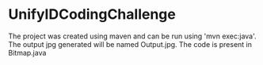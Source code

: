 # UnifyIDCodingChallenge

The project was created using maven and can be run using 'mvn exec:java'. The output jpg generated will be named Output.jpg.
The code is present in Bitmap.java

